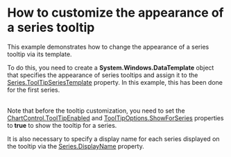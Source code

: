# How to customize the appearance of a series tooltip


<p>This example demonstrates how to change the appearance  of a series tooltip via its template.</p><p>To do this, you need to create a <strong>System.Windows.DataTemplate</strong> object that specifies the appearance of series tooltips and assign it to the <a href="http://help.devexpress.com/#Silverlight/DevExpressXpfChartsSeries_ToolTipSeriesTemplatetopic"><u>Series.ToolTipSeriesTemplate</u></a> property. In this example, this has been done for the first series.</p><p><br />
Note that before the tooltip customization, you need to set the <a href="http://help.devexpress.com/#Silverlight/DevExpressXpfChartsChartControl_ToolTipEnabledtopic"><u>ChartControl.ToolTipEnabled</u></a> and <a href="http://help.devexpress.com/#Silverlight/DevExpressXpfChartsToolTipOptions_ShowForSeriestopic"><u>ToolTipOptions.ShowForSeries</u></a> properties to<strong> true</strong> to show the tooltip for a series. </p><p>It is also necessary to specify a display name for each series displayed on the tooltip via the <a href="http://help.devexpress.com/#Silverlight/DevExpressXpfChartsSeries_DisplayNametopic"><u>Series.DisplayName</u></a>  property. </p><br />
<br />
<br />


<br/>


